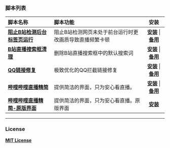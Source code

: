 ### 脚本列表
| 脚本名称 | 脚本功能 | 安装 |
| :---- | :---- | :----: |
| **[阻止B站检测后台标签页运行](https://github.com/QingFengM/Scripts/blob/main/%E9%98%BB%E6%AD%A2B%E7%AB%99%E6%A3%80%E6%B5%8B%E5%90%8E%E5%8F%B0%E6%A0%87%E7%AD%BE%E9%A1%B5%E8%BF%90%E8%A1%8C.user.js)** | 阻止B站检测网页未处于前台运行时更改画质导致直播频繁卡顿 | **[安装](https://github.com/QingFengM/Scripts/raw/refs/heads/main/%E9%98%BB%E6%AD%A2B%E7%AB%99%E6%A3%80%E6%B5%8B%E5%90%8E%E5%8F%B0%E6%A0%87%E7%AD%BE%E9%A1%B5%E8%BF%90%E8%A1%8C.user.js)** \| **[备用](https://greasyfork.org/zh-CN/scripts/531710)** |
| **[B站直播搜索框清理](https://github.com/QingFengM/Scripts/blob/main/B%E7%AB%99%E7%9B%B4%E6%92%AD%E6%90%9C%E7%B4%A2%E6%A1%86%E6%B8%85%E7%90%86.user.js)** | 删除B站直播搜索框中的默认搜索词 | **[安装](https://github.com/QingFengM/Scripts/raw/refs/heads/main/B%E7%AB%99%E7%9B%B4%E6%92%AD%E6%90%9C%E7%B4%A2%E6%A1%86%E6%B8%85%E7%90%86.user.js)** \| **[备用](https://greasyfork.org/zh-CN/scripts/534528)** |
| **[QQ链接修复](https://github.com/QingFengM/Scripts/blob/main/QQ%E9%93%BE%E6%8E%A5%E4%BF%AE%E5%A4%8D.user.js)** | 极致优化的QQ拦截链接修复 | **[安装](https://github.com/QingFengM/Scripts/raw/refs/heads/main/QQ%E9%93%BE%E6%8E%A5%E4%BF%AE%E5%A4%8D.user.js)** \| **[备用](https://greasyfork.org/zh-CN/scripts/534529)** |
| **[哔哩哔哩直播精简](https://github.com/QingFengM/Scripts/blob/main/%E5%93%94%E5%93%A9%E5%93%94%E5%93%A9%E7%9B%B4%E6%92%AD%E7%B2%BE%E7%AE%80.user.js)** | 提供简洁的界面，只为安心看直播。 | **[安装](https://github.com/QingFengM/Scripts/raw/refs/heads/main/%E5%93%94%E5%93%A9%E5%93%94%E5%93%A9%E7%9B%B4%E6%92%AD%E7%B2%BE%E7%AE%80.user.js)** \| **[备用](https://greasyfork.org/zh-CN/scripts/503727)** |
| **[哔哩哔哩直播精简-原版界面](https://github.com/QingFengM/Scripts/blob/main/%E5%93%94%E5%93%A9%E5%93%94%E5%93%A9%E7%9B%B4%E6%92%AD%E7%B2%BE%E7%AE%80-原版界面.user.js)** | 提供简洁的界面，只为安心看直播。原版界面 | **[安装](https://github.com/QingFengM/Scripts/raw/refs/heads/main/%E5%93%94%E5%93%A9%E5%93%94%E5%93%A9%E7%9B%B4%E6%92%AD%E7%B2%BE%E7%AE%80-原版界面.user.js)** |
****
### License
**[MIT License](https://github.com/QingFengM/Scripts/blob/main/LICENSE)**
